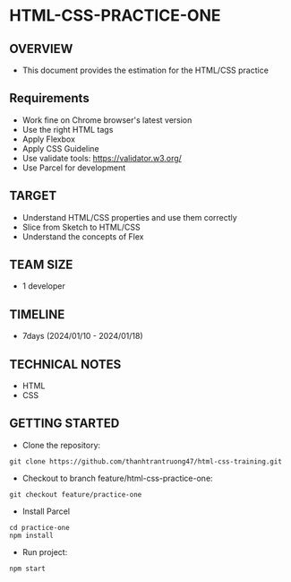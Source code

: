 
# HTML-CSS-PRACTICE-ONE


## OVERVIEW
- This document provides the estimation for the HTML/CSS practice

## Requirements
- Work fine on Chrome browser's latest version
- Use the right HTML tags
- Apply Flexbox
- Apply CSS Guideline
- Use validate tools: https://validator.w3.org/
- Use Parcel for development

## TARGET
- Understand HTML/CSS properties and use them correctly
- Slice from Sketch to HTML/CSS
- Understand the concepts of Flex

## TEAM SIZE
- 1 developer
## TIMELINE
- 7days (2024/01/10 - 2024/01/18)
## TECHNICAL NOTES
- HTML
- CSS
## GETTING STARTED
- Clone the repository:
```
git clone https://github.com/thanhtrantruong47/html-css-training.git
```
- Checkout to branch feature/html-css-practice-one:
```
git checkout feature/practice-one
```
- Install Parcel
```
cd practice-one
npm install
```
- Run project:
```
npm start
```
